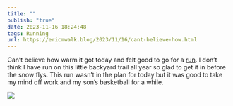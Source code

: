 ```yaml
---
title: ""
publish: "true"
date: 2023-11-16 18:24:48
tags: Running
url: https://ericmwalk.blog/2023/11/16/cant-believe-how.html
---
```


Can’t believe how warm it got today and felt good to go for a [run](https://strava.com/activities/10230254574). I don’t think I have run on this little backyard trail all year so glad to get it in before the snow flys. This run wasn’t in the plan for today but it was good to take my mind off work and my son’s basketball for a while.

![](https://ericmwalk.blog/uploads/2023/01d05c1c-a318-467f-8366-eb2df32ce069.jpg)